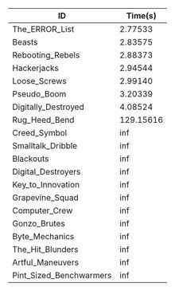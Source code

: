 |ID|Time(s)|
|-|-|
|The_ERROR_List|2.77533|
|Beasts|2.83575|
|Rebooting_Rebels|2.88373|
|Hackerjacks|2.94544|
|Loose_Screws|2.99140|
|Pseudo_Boom|3.20339|
|Digitally_Destroyed|4.08524|
|Rug_Heed_Bend|129.15616|
|Creed_Symbol|inf|
|Smalltalk_Dribble|inf|
|Blackouts|inf|
|Digital_Destroyers|inf|
|Key_to_Innovation|inf|
|Grapevine_Squad|inf|
|Computer_Crew|inf|
|Gonzo_Brutes|inf|
|Byte_Mechanics|inf|
|The_Hit_Blunders|inf|
|Artful_Maneuvers|inf|
|Pint_Sized_Benchwarmers|inf|
